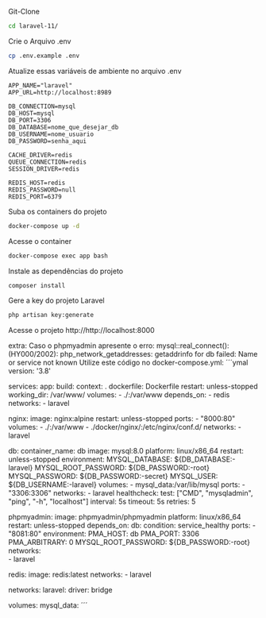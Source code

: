 Git-Clone
```sh
cd laravel-11/
```


Crie o Arquivo .env
```sh
cp .env.example .env
```


Atualize essas variáveis de ambiente no arquivo .env
```dosini
APP_NAME="laravel"
APP_URL=http://localhost:8989

DB_CONNECTION=mysql
DB_HOST=mysql
DB_PORT=3306
DB_DATABASE=nome_que_desejar_db
DB_USERNAME=nome_usuario
DB_PASSWORD=senha_aqui

CACHE_DRIVER=redis
QUEUE_CONNECTION=redis
SESSION_DRIVER=redis

REDIS_HOST=redis
REDIS_PASSWORD=null
REDIS_PORT=6379
```


Suba os containers do projeto
```sh
docker-compose up -d
```


Acesse o container
```sh
docker-compose exec app bash
```


Instale as dependências do projeto
```sh
composer install
```


Gere a key do projeto Laravel
```sh
php artisan key:generate
```


Acesse o projeto
http://http://localhost:8000


extra:
Caso o phpmyadmin apresente o erro: 
mysql::real_connect(): (HY000/2002): php_network_getaddresses: getaddrinfo for db failed: Name or service not known
Utilize este código no docker-compose.yml:
´´´ymal
version: '3.8'

services:
  app:
    build:
      context: .
      dockerfile: Dockerfile
    restart: unless-stopped
    working_dir: /var/www/
    volumes:
      - ./:/var/www
    depends_on:
      - redis
    networks:
      - laravel

  nginx:
    image: nginx:alpine
    restart: unless-stopped
    ports:
      - "8000:80"
    volumes:
      - ./:/var/www
      - ./docker/nginx/:/etc/nginx/conf.d/
    networks:
      - laravel

  db:
    container_name: db
    image: mysql:8.0
    platform: linux/x86_64
    restart: unless-stopped
    environment:
      MYSQL_DATABASE: ${DB_DATABASE:-laravel}
      MYSQL_ROOT_PASSWORD: ${DB_PASSWORD:-root}
      MYSQL_PASSWORD: ${DB_PASSWORD:-secret}
      MYSQL_USER: ${DB_USERNAME:-laravel}
    volumes:
      - mysql_data:/var/lib/mysql
    ports:
      - "3306:3306"
    networks:
      - laravel
    healthcheck:
      test: ["CMD", "mysqladmin", "ping", "-h", "localhost"]
      interval: 5s
      timeout: 5s
      retries: 5

  phpmyadmin:
    image: phpmyadmin/phpmyadmin
    platform: linux/x86_64
    restart: unless-stopped
    depends_on:
      db:
        condition: service_healthy
    ports:
      - "8081:80"
    environment:
      PMA_HOST: db
      PMA_PORT: 3306
      PMA_ARBITRARY: 0
      MYSQL_ROOT_PASSWORD: ${DB_PASSWORD:-root}
    networks:        
      - laravel

  redis:
    image: redis:latest
    networks:
      - laravel
      

networks:
  laravel:
    driver: bridge

volumes:
  mysql_data:
  ´´´
